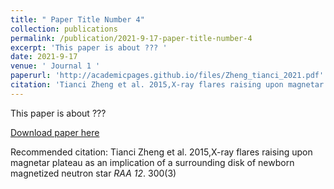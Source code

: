 ```yaml
---
title: " Paper Title Number 4"
collection: publications
permalink: /publication/2021-9-17-paper-title-number-4
excerpt: 'This paper is about ??? '
date: 2021-9-17
venue: ' Journal 1 '
paperurl: 'http://academicpages.github.io/files/Zheng_tianci_2021.pdf'
citation: 'Tianci Zheng et al. 2015,X-ray flares raising upon magnetar plateau as an implication of a surrounding disk of newborn magnetized neutron star <i>RAA 12</i>. 300(3) '
---
```

This paper is about ??? 

[Download paper here](http://academicpages.github.io/files/Zheng_tianci_2021.pdf)

Recommended citation: Tianci Zheng et al. 2015,X-ray flares raising upon magnetar plateau as an implication of a surrounding disk of newborn magnetized neutron star <i>RAA 12</i>. 300(3) 
